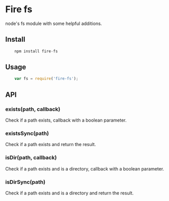 # Fire fs

node's fs module with some helpful additions.

## Install

```js
    npm install fire-fs
```

## Usage

```js
    var fs = require('fire-fs');
```

## API

### exists(path, callback)

Check if a path exists, callback with a boolean parameter.

### existsSync(path)

Check if a path exists and return the result.

### isDir(path, callback)

Check if a path exists and is a directory, callback with a boolean parameter.

### isDirSync(path)

Check if a path exists and is a directory and return the result.
